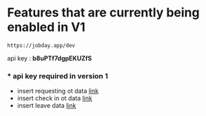 # Features that are currently being enabled in V1
``` 
https://jobday.app/dev
```

api key : **b8uPTf7dgpEKUZfS**

### * api key required in version 1
- insert requesting ot data
<a href="https://github.com/algnot/JobDay-API-documentation/tree/main/v1/insert%20requesting%20leave%20data">link</a>
- insert check in ot data
<a href="https://github.com/algnot/JobDay-API-documentation/tree/main/v1/insert%20ot">link</a>
- insert leave data
<a href="https://github.com/algnot/JobDay-API-documentation/tree/main/v1/insert%20requesting%20leave%20data">link</a>